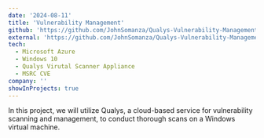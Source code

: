 ```yaml
---
date: '2024-08-11'
title: 'Vulnerability Management'
github: 'https://github.com/JohnSomanza/Qualys-Vulnerability-Management'
external: 'https://github.com/JohnSomanza/Qualys-Vulnerability-Management'
tech:
  - Microsoft Azure
  - Windows 10
  - Qualys Virutal Scanner Appliance
  - MSRC CVE
company: ''
showInProjects: true
---
```


In this project, we will utilize Qualys, a cloud-based service for vulnerability scanning and management, to conduct thorough scans on a Windows virtual machine.